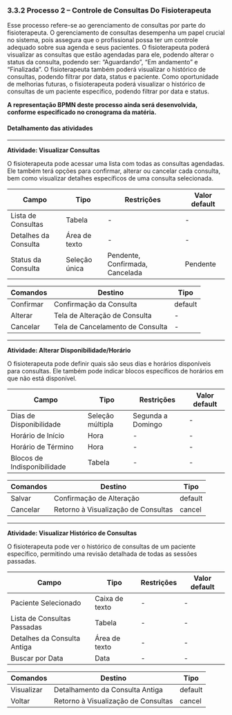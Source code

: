 ### 3.3.2 Processo 2 – Controle de Consultas Do Fisioterapeuta

Esse processo refere-se ao gerenciamento de consultas por parte do fisioterapeuta. O gerenciamento de consultas desempenha um papel crucial no sistema, pois assegura que o profissional possa ter um controle adequado sobre sua agenda e seus pacientes. O fisioterapeuta poderá visualizar as consultas que estão agendadas para ele, podendo alterar o status da consulta, podendo ser: “Aguardando”, “Em andamento” e “Finalizada”. O fisioterapeuta também poderá visualizar o histórico de consultas, podendo filtrar por data, status e paciente. Como oportunidade de melhorias futuras, o fisioterapeuta poderá visualizar o histórico de consultas de um paciente específico, podendo filtrar por data e status.

**A representação BPMN deste processo ainda será desenvolvida, conforme especificado no cronograma da matéria.**

#### Detalhamento das atividades
---

**Atividade: Visualizar Consultas**

O fisioterapeuta pode acessar uma lista com todas as consultas agendadas. Ele também terá opções para confirmar, alterar ou cancelar cada consulta, bem como visualizar detalhes específicos de uma consulta selecionada.

| **Campo**               | **Tipo**           | **Restrições**                             | **Valor default** |
| ---                     | ---                | ---                                        | ---               |
| Lista de Consultas      | Tabela             | -                                          | -                 |
| Detalhes da Consulta    | Área de texto      | -                                          | -                 |
| Status da Consulta      | Seleção única      | Pendente, Confirmada, Cancelada            | Pendente          |

| **Comandos**            |  **Destino**                               | **Tipo** |
| ---                     | ---                                        | ---      |
| Confirmar               | Confirmação da Consulta                    | default  |
| Alterar                 | Tela de Alteração de Consulta              | -        |
| Cancelar                | Tela de Cancelamento de Consulta           | -        |

---

**Atividade: Alterar Disponibilidade/Horário**

O fisioterapeuta pode definir quais são seus dias e horários disponíveis para consultas. Ele também pode indicar blocos específicos de horários em que não está disponível.

| **Campo**               | **Tipo**               | **Restrições**                             | **Valor default** |
| ---                     | ---                    | ---                                        | ---               |
| Dias de Disponibilidade | Seleção múltipla       | Segunda a Domingo                          | -                 |
| Horário de Início       | Hora                   | -                                          | -                 |
| Horário de Término      | Hora                   | -                                          | -                 |
| Blocos de Indisponibilidade | Tabela             | -                                          | -                 |

| **Comandos**            |  **Destino**                               | **Tipo** |
| ---                     | ---                                        | ---      |
| Salvar                  | Confirmação de Alteração                   | default  |
| Cancelar                | Retorno à Visualização de Consultas        | cancel   |

---

**Atividade: Visualizar Histórico de Consultas**

O fisioterapeuta pode ver o histórico de consultas de um paciente específico, permitindo uma revisão detalhada de todas as sessões passadas.

| **Campo**               | **Tipo**               | **Restrições**                             | **Valor default** |
| ---                     | ---                    | ---                                        | ---               |
| Paciente Selecionado    | Caixa de texto         | -                                          | -                 |
| Lista de Consultas Passadas | Tabela             | -                                          | -                 |
| Detalhes da Consulta Antiga | Área de texto      | -                                          | -                 |
| Buscar por Data         | Data                   | -                                          | -                 |

| **Comandos**            |  **Destino**                               | **Tipo** |
| ---                     | ---                                        | ---      |
| Visualizar              | Detalhamento da Consulta Antiga            | default  |
| Voltar                  | Retorno à Visualização de Consultas        | cancel   |

